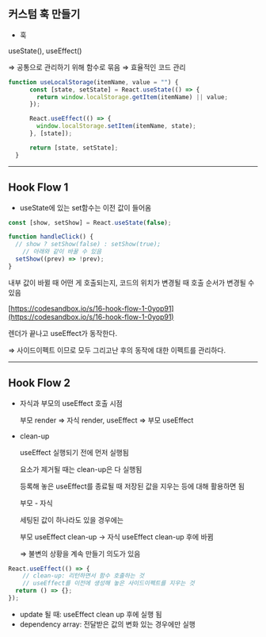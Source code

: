 ## 커스텀 훅 만들기

- 훅

useState(), useEffect()

⇒ 공통으로 관리하기 위해 함수로 묶음 ⇒ 효율적인 코드 관리

```jsx
function useLocalStorage(itemName, value = "") {
      const [state, setState] = React.useState(() => {
        return window.localStorage.getItem(itemName) || value;
      });

      React.useEffect(() => {
        window.localStorage.setItem(itemName, state);
      }, [state]);

      return [state, setState];
  }
```

<hr>

## Hook Flow 1

- useState에 있는 set함수는 이전 값이 들어옴

```jsx
const [show, setShow] = React.useState(false);

function handleClick() {
  // show ? setShow(false) : setShow(true);
	// 아래와 같이 바꿀 수 있음
  setShow((prev) => !prev);
}
```

내부 값이 바뀔 때 어떤 게 호출되는지, 코드의 위치가 변경될 때 호출 순서가 변경될 수 있음

[https://codesandbox.io/s/16-hook-flow-1-0yop91](https://codesandbox.io/s/16-hook-flow-1-0yop91)

렌더가 끝나고 useEffect가 동작한다.

⇒ 사이드이펙트 이므로 모두 그리고난 후의 동작에 대한 이펙트를 관리하다.

<hr>

## Hook Flow 2

- 자식과 부모의 useEffect 호출 시점
    
    부모 render ⇒ 자식 render, useEffect ⇒ 부모 useEffect
    
- clean-up
    
    useEffect 실행되기 전에 먼저 실행됨
    
    요소가 제거될 때는 clean-up은 다 실행됨
    
    등록해 놓은 useEffect를 종료될 때 저장된 값을 지우는 등에 대해 활용하면 됨
    
    부모 - 자식
    
    세팅된 값이 하나라도 있을 경우에는
    
    부모  useEffect clean-up → 자식 useEffect clean-up 후에 바뀜
    
    ⇒ 불변의 상황을 계속 만들기 의도가 있음
    

```jsx
React.useEffect(() => {
	// clean-up: 리턴하면서 함수 호출하는 것
	// useEffect를 이전에 생성해 놓은 사이드이펙트를 지우는 것
  return () => {};
});
```

- update 될 때: useEffect clean up 후에 실행 됨
- dependency array: 전달받은 값의 변화 있는 경우에만 실행

